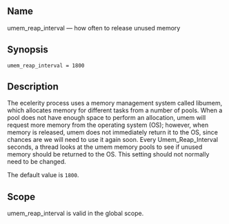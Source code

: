 <a name="conf.ref.umem_reap_interval"></a>
## Name

umem_reap_interval — how often to release unused memory

## Synopsis

`umem_reap_interval = 1800`

<a name="idp27250704"></a>
## Description

The ecelerity process uses a memory management system called libumem, which allocates memory for different tasks from a number of pools. When a pool does not have enough space to perform an allocation, umem will request more memory from the operating system (OS); however, when memory is released, umem does not immediately return it to the OS, since chances are we will need to use it again soon. Every Umem_Reap_Interval seconds, a thread looks at the umem memory pools to see if unused memory should be returned to the OS. This setting should not normally need to be changed.

The default value is `1800`.

<a name="idp27254032"></a>
## Scope

umem_reap_interval is valid in the global scope.

